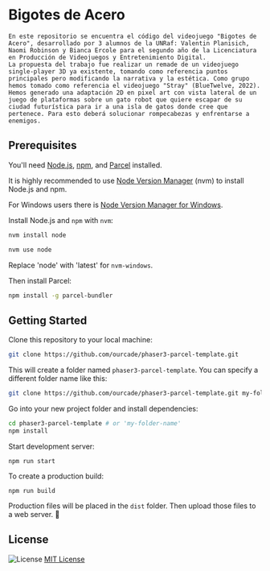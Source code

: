# Bigotes de Acero
    En este repositorio se encuentra el código del videojuego "Bigotes de Acero", desarrollado por 3 alumnos de la UNRaf: Valentin Planisich, Naomi Robinson y Bianca Ercole para el segundo año de la Licenciatura en Producción de Videojuegos y Entretenimiento Digital. 
    La propuesta del trabajo fue realizar un remade de un videojuego single-player 3D ya existente, tomando como referencia puntos principales pero modificando la narrativa y la estética. Como grupo hemos tomado como referencia el videojuego "Stray" (BlueTwelve, 2022). Hemos generado una adaptación 2D en pixel art con vista lateral de un juego de plataformas sobre un gato robot que quiere escapar de su ciudad futurística para ir a una isla de gatos donde cree que pertenece. Para esto deberá solucionar rompecabezas y enfrentarse a enemigos.  

## Prerequisites

You'll need [Node.js](https://nodejs.org/en/), [npm](https://www.npmjs.com/), and [Parcel](https://parceljs.org/) installed.

It is highly recommended to use [Node Version Manager](https://github.com/nvm-sh/nvm) (nvm) to install Node.js and npm.

For Windows users there is [Node Version Manager for Windows](https://github.com/coreybutler/nvm-windows).

Install Node.js and `npm` with `nvm`:

```bash
nvm install node

nvm use node
```

Replace 'node' with 'latest' for `nvm-windows`.

Then install Parcel:

```bash
npm install -g parcel-bundler
```

## Getting Started

Clone this repository to your local machine:

```bash
git clone https://github.com/ourcade/phaser3-parcel-template.git
```

This will create a folder named `phaser3-parcel-template`. You can specify a different folder name like this:

```bash
git clone https://github.com/ourcade/phaser3-parcel-template.git my-folder-name
```

Go into your new project folder and install dependencies:

```bash
cd phaser3-parcel-template # or 'my-folder-name'
npm install
```

Start development server:

```
npm run start
```

To create a production build:

```
npm run build
```

Production files will be placed in the `dist` folder. Then upload those files to a web server. 🎉

## License
![License](https://img.shields.io/badge/license-MIT-green)
[MIT License](https://github.com/ourcade/phaser3-parcel-template/blob/master/LICENSE)
